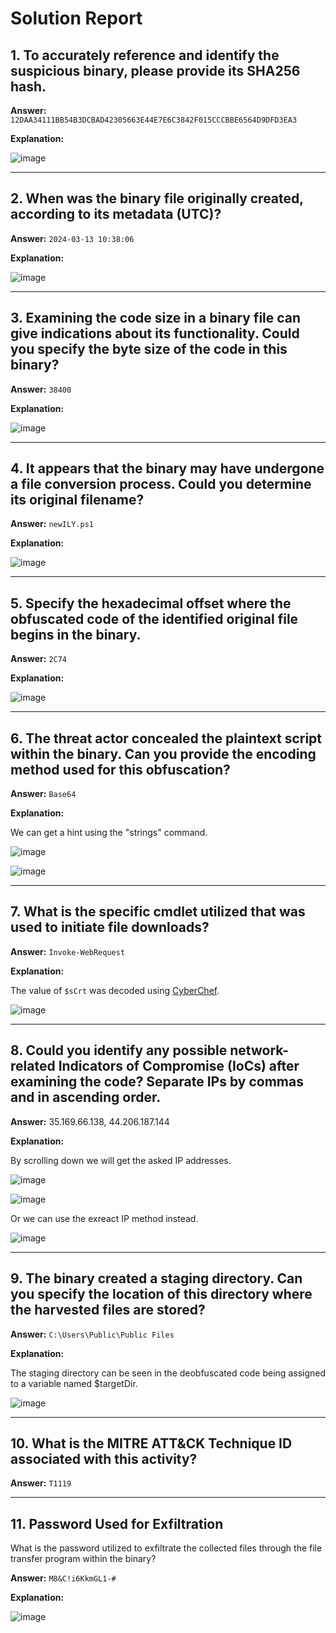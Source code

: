 # Solution Report

## 1. To accurately reference and identify the suspicious binary, please provide its SHA256 hash.

**Answer:** `12DAA34111BB54B3DCBAD42305663E44E7E6C3842F015CCCBBE6564D9DFD3EA3`

**Explanation:**  

![image](https://github.com/user-attachments/assets/dd4d600c-93db-4124-9bbb-5bc241cd9e77)

---

## 2. When was the binary file originally created, according to its metadata (UTC)?

**Answer:** `2024-03-13 10:38:06`

**Explanation:**  

![image](https://github.com/user-attachments/assets/d2cde1e0-b288-4244-af6e-35b3c580a680)


---

## 3. Examining the code size in a binary file can give indications about its functionality. Could you specify the byte size of the code in this binary?

**Answer:** `38400`

**Explanation:**  

![image](https://github.com/user-attachments/assets/0f3b5cf6-0eb3-4edc-a152-e3efe8804acf)

---

## 4. It appears that the binary may have undergone a file conversion process. Could you determine its original filename?

**Answer:** `newILY.ps1`

**Explanation:**  

![image](https://github.com/user-attachments/assets/0d1a613f-e75b-40a7-94a2-f515d9677984)

---

## 5. Specify the hexadecimal offset where the obfuscated code of the identified original file begins in the binary.

**Answer:** `2C74`

**Explanation:**  

![image](https://github.com/user-attachments/assets/4f692cea-ca3d-4607-bcaf-80f8cc76efd8)

---

## 6. The threat actor concealed the plaintext script within the binary. Can you provide the encoding method used for this obfuscation?

**Answer:** `Base64`

**Explanation:**  

We can get a hint using the "strings" command.

![image](https://github.com/user-attachments/assets/bb709a2d-4d13-4117-a9b3-5c86ec5a486b)

![image](https://github.com/user-attachments/assets/038518af-c67d-41af-9de1-b41b997bf8a0)

---

## 7. What is the specific cmdlet utilized that was used to initiate file downloads?

**Answer:** `Invoke-WebRequest`

**Explanation:**

The value of `$sCrt` was decoded using [CyberChef](https://cyberchef.org/).

![image](https://github.com/user-attachments/assets/e686e781-7811-470c-8e03-d68151da468e)


---

## 8. Could you identify any possible network-related Indicators of Compromise (IoCs) after examining the code? Separate IPs by commas and in ascending order.

**Answer:** 35.169.66.138, 44.206.187.144

**Explanation:**

By scrolling down we will get the asked IP addresses.

![image](https://github.com/user-attachments/assets/c2f37731-bf20-4303-8a3a-28570e7148ec)

![image](https://github.com/user-attachments/assets/fef59ffa-9e56-48ae-9c72-684e2acf9928)

Or we can use the exreact IP method instead.

![image](https://github.com/user-attachments/assets/75c6f069-7910-417e-a9a8-2e56c2c7e5ec)

---

## 9. The binary created a staging directory. Can you specify the location of this directory where the harvested files are stored?

**Answer:** `C:\Users\Public\Public Files`

**Explanation:**

The staging directory can be seen in the deobfuscated code being assigned to a variable named $targetDir.

![image](https://github.com/user-attachments/assets/65b57577-50cc-4dc6-8506-878364f0bfa4)



---

## 10. What is the MITRE ATT&CK Technique ID associated with this activity?

**Answer:** `T1119`

---

## 11. Password Used for Exfiltration
What is the password utilized to exfiltrate the collected files through the file transfer program within the binary?

**Answer:** `M8&C!i6KkmGL1-#`

**Explanation:**  

![image](https://github.com/user-attachments/assets/465ca635-451a-4d3d-b368-179b48c3ee35)

